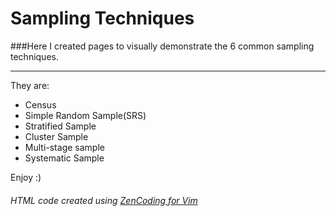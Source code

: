 Sampling Techniques
===================
###Here I created pages to visually demonstrate the 6 common sampling techniques.

---------------------------------------------------------------------------------
They are:
* Census
* Simple Random Sample(SRS)
* Stratified Sample
* Cluster Sample
* Multi-stage sample
* Systematic Sample

Enjoy :)

###### HTML code created using [ZenCoding for Vim](http://www.vim.org/scripts/script.php?script_id=2981 "zencoding for vim")
